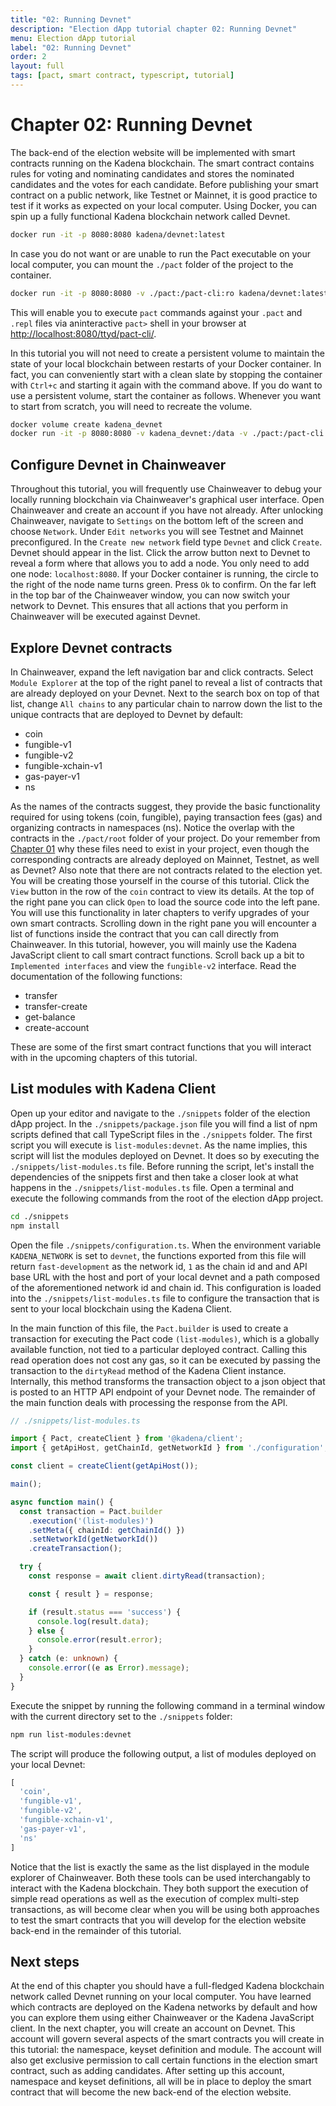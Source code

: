 ```yaml
---
title: "02: Running Devnet"
description: "Election dApp tutorial chapter 02: Running Devnet"
menu: Election dApp tutorial
label: "02: Running Devnet"
order: 2
layout: full
tags: [pact, smart contract, typescript, tutorial]
---
```


# Chapter 02: Running Devnet

The back-end of the election website will be implemented with smart contracts
running on the Kadena blockchain. The smart contract contains rules for voting
and nominating candidates and stores the nominated candidates and the votes
for each candidate. Before publishing your smart contract on a public network,
like Testnet or Mainnet, it is good practice to test if it works as expected
on your local computer. Using Docker, you can spin up a fully functional
Kadena blockchain network called Devnet.

```bash
docker run -it -p 8080:8080 kadena/devnet:latest
```

In case you do not want or are unable to run the Pact executable on your local
computer, you can mount the `./pact` folder of the project to the container.

```bash
docker run -it -p 8080:8080 -v ./pact:/pact-cli:ro kadena/devnet:latest
```

This will enable you to execute `pact` commands against your `.pact` and `.repl`
files via aninteractive `pact>` shell in your browser at
[http://localhost:8080/ttyd/pact-cli/](http://localhost:8080/ttyd/pact-cli/).

In this tutorial you will not need to create a persistent volume to maintain
the state of your local blockchain between restarts of your Docker container.
In fact, you can conveniently start with a clean slate by stopping the container
with `Ctrl+c` and starting it again with the command above. If you do want to
use a persistent volume, start the container as follows. Whenever you want to
start from scratch, you will need to recreate the volume.

```bash
docker volume create kadena_devnet
docker run -it -p 8080:8080 -v kadena_devnet:/data -v ./pact:/pact-cli:ro --name devnet kadena/devnet
```

## Configure Devnet in Chainweaver

Throughout this tutorial, you will frequently use Chainweaver to debug your
locally running blockchain via Chainweaver's graphical user interface. Open
Chainweaver and create an account if you have not already. After unlocking
Chainweaver, navigate to `Settings` on the bottom left of the screen and
choose `Network`. Under `Edit networks` you will see Testnet and Mainnet
preconfigured. In the `Create new network` field type `Devnet` and click
`Create`. Devnet should appear in the list. Click the arrow button next to
Devnet to reveal a form where that allows you to add a node. You only need
to add one node: `localhost:8080`. If your Docker container is running, the
circle to the right of the node name turns green. Press `Ok` to confirm.
On the far left in the top bar of the Chainweaver window, you can now switch
your network to Devnet. This ensures that all actions that you perform in
Chainweaver will be executed against Devnet.

## Explore Devnet contracts

In Chainweaver, expand the left navigation bar and click contracts. Select
`Module Explorer` at the top of the right panel to reveal a list of contracts
that are already deployed on your Devnet. Next to the search box on top of
that list, change `All chains` to any particular chain to narrow down the
list to the unique contracts that are deployed to Devnet by default:

 * coin
 * fungible-v1
 * fungible-v2
 * fungible-xchain-v1
 * gas-payer-v1
 * ns

As the names of the contracts suggest, they provide the basic functionality
required for using tokens (coin, fungible), paying transaction fees (gas)
and organizing contracts in namespaces (ns). Notice the overlap with the
contracts in the `./pact/root` folder of your project. Do your remember
from [Chapter 01](/docs/build/guides/election-dapp-tutorial/01-getting-started) why these
files need to exist in your project, even though the corresponding contracts
are already deployed on Mainnet, Testnet, as well as Devnet? Also note that
there are not contracts related to the election yet. You will be creating
those yourself in the course of this tutorial. Click the `View`
button in the row of the `coin` contract to view its details. At the top of
the right pane you can click `Open` to load the source code into the left pane.
You will use this functionality in later chapters to verify upgrades of your own
smart contracts. Scrolling down in the right pane you will encounter a list
of functions inside the contract that you can call directly from Chainweaver.
In this tutorial, however, you will mainly use the Kadena JavaScript client
to call smart contract functions. Scroll back up a bit to
`Implemented interfaces` and view the `fungible-v2` interface. Read the
documentation of the following functions:

 * transfer
 * transfer-create
 * get-balance
 * create-account

These are some of the first smart contract functions that you will interact
with in the upcoming chapters of this tutorial.

## List modules with Kadena Client

Open up your editor and navigate to the `./snippets` folder of the election
dApp project. In the `./snippets/package.json` file you will find a list of
npm scripts defined that call TypeScript files in the `./snippets` folder.
The first script you will execute is `list-modules:devnet`. As the name implies,
this script will list the modules deployed on Devnet. It does so by executing
the `./snippets/list-modules.ts` file. Before running the script,
let's install the dependencies of the snippets first and then take a closer
look at what happens in the `./snippets/list-modules.ts` file. Open a terminal
and execute the following commands from the root of the election dApp project.

```bash
cd ./snippets
npm install
```

Open the file `./snippets/configuration.ts`. When the environment variable
`KADENA_NETWORK` is set to `devnet`, the functions exported from this file
will return `fast-development` as the network id, `1` as the chain id and
and API base URL with the host and port of your local devnet and a path
composed of the aforementioned network id and chain id. This configuration
is loaded into the `./snippets/list-modules.ts` file to configure the
transaction that is sent to your local blockchain using the Kadena Client.

In the main function of this file, the `Pact.builder` is used to create a
transaction for executing the Pact code `(list-modules)`, which is a
globally available function, not tied to a particular deployed contract.
Calling this read operation does not cost any gas, so it can be executed
by passing the transaction to the `dirtyRead` method of the Kadena Client
instance. Internally, this method transforms the transaction object to a
json object that is posted to an HTTP API endpoint of your Devnet node.
The remainder of the main function deals with processing the response
from the API.

```ts
// ./snippets/list-modules.ts

import { Pact, createClient } from '@kadena/client';
import { getApiHost, getChainId, getNetworkId } from './configuration';

const client = createClient(getApiHost());

main();

async function main() {
  const transaction = Pact.builder
    .execution('(list-modules)')
    .setMeta({ chainId: getChainId() })
    .setNetworkId(getNetworkId())
    .createTransaction();

  try {
    const response = await client.dirtyRead(transaction);

    const { result } = response;

    if (result.status === 'success') {
      console.log(result.data);
    } else {
      console.error(result.error);
    }
  } catch (e: unknown) {
    console.error((e as Error).message);
  }
}
```

Execute the snippet by running the following command in a terminal window
with the current directory set to the `./snippets` folder:

```bash
npm run list-modules:devnet
```

The script will produce the following output, a list of modules deployed on
your local Devnet:

```ts
[
  'coin',
  'fungible-v1',
  'fungible-v2',
  'fungible-xchain-v1',
  'gas-payer-v1',
  'ns'
]
```

Notice that the list is exactly the same as the list displayed in the module
explorer of Chainweaver. Both these tools can be used interchangably to interact
with the Kadena blockchain. They both support the execution of simple read
operations as well as the execution of complex multi-step transactions, as will
become clear when you will be using both approaches to test the smart contracts
that you will develop for the election website back-end in the remainder of this
tutorial.

## Next steps

At the end of this chapter you should have a full-fledged Kadena blockchain network
called Devnet running on your local computer. You have learned which contracts
are deployed on the Kadena networks by default and how you can explore them using
either Chainweaver or the Kadena JavaScript client. In the next chapter, you will
create an account on Devnet. This account will govern several aspects of the smart
contracts you will create in this tutorial: the namespace, keyset definition and
module. The account will also get exclusive permission to call certain functions in the
election smart contract, such as adding candidates. After setting up this account,
namespace and keyset definitions, all will be in place to deploy the smart contract
that will become the new back-end of the election website.

